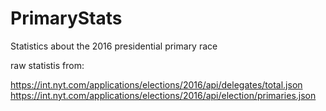 # PrimaryStats
Statistics about the 2016 presidential primary race

raw statistis from:

https://int.nyt.com/applications/elections/2016/api/delegates/total.json
https://int.nyt.com/applications/elections/2016/api/election/primaries.json
